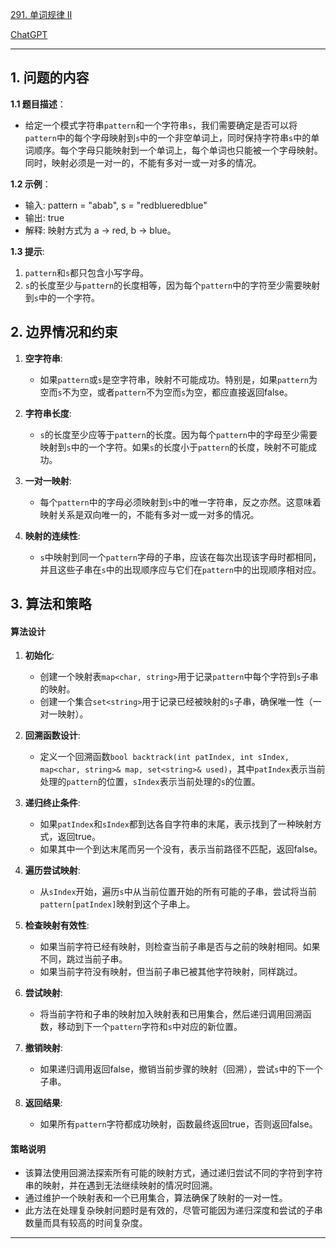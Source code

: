 [291. 单词规律 II](https://leetcode.cn/problems/word-pattern-ii)

[ChatGPT](https://chat.openai.com/share/4dc038b3-9529-4aa4-a246-2579fdac90b8)

---

## 1. 问题的内容
**1.1 题目描述**：
- 给定一个模式字符串`pattern`和一个字符串`s`，我们需要确定是否可以将`pattern`中的每个字母映射到`s`中的一个非空单词上，同时保持字符串`s`中的单词顺序。每个字母只能映射到一个单词上，每个单词也只能被一个字母映射。同时，映射必须是一对一的，不能有多对一或一对多的情况。

**1.2 示例**：
- 输入: pattern = "abab", s = "redblueredblue"
- 输出: true
- 解释: 映射方式为 a -> red, b -> blue。

**1.3 提示**:
1. `pattern`和`s`都只包含小写字母。
2. `s`的长度至少与`pattern`的长度相等，因为每个`pattern`中的字符至少需要映射到`s`中的一个字符。

## 2. 边界情况和约束
1. **空字符串**:
   - 如果`pattern`或`s`是空字符串，映射不可能成功。特别是，如果`pattern`为空而`s`不为空，或者`pattern`不为空而`s`为空，都应直接返回false。

2. **字符串长度**:
   - `s`的长度至少应等于`pattern`的长度。因为每个`pattern`中的字母至少需要映射到`s`中的一个字符。如果`s`的长度小于`pattern`的长度，映射不可能成功。

3. **一对一映射**:
   - 每个`pattern`中的字母必须映射到`s`中的唯一字符串，反之亦然。这意味着映射关系是双向唯一的，不能有多对一或一对多的情况。

4. **映射的连续性**:
   - `s`中映射到同一个`pattern`字母的子串，应该在每次出现该字母时都相同，并且这些子串在`s`中的出现顺序应与它们在`pattern`中的出现顺序相对应。


## 3. 算法和策略

#### 算法设计

1. **初始化**:
   - 创建一个映射表`map<char, string>`用于记录`pattern`中每个字符到`s`子串的映射。
   - 创建一个集合`set<string>`用于记录已经被映射的`s`子串，确保唯一性（一对一映射）。

2. **回溯函数设计**:
   - 定义一个回溯函数`bool backtrack(int patIndex, int sIndex, map<char, string>& map, set<string>& used)`，其中`patIndex`表示当前处理的`pattern`的位置，`sIndex`表示当前处理的`s`的位置。

3. **递归终止条件**:
   - 如果`patIndex`和`sIndex`都到达各自字符串的末尾，表示找到了一种映射方式，返回true。
   - 如果其中一个到达末尾而另一个没有，表示当前路径不匹配，返回false。

4. **遍历尝试映射**:
   - 从`sIndex`开始，遍历`s`中从当前位置开始的所有可能的子串，尝试将当前`pattern[patIndex]`映射到这个子串上。

5. **检查映射有效性**:
   - 如果当前字符已经有映射，则检查当前子串是否与之前的映射相同。如果不同，跳过当前子串。
   - 如果当前字符没有映射，但当前子串已被其他字符映射，同样跳过。

6. **尝试映射**:
   - 将当前字符和子串的映射加入映射表和已用集合，然后递归调用回溯函数，移动到下一个`pattern`字符和`s`中对应的新位置。

7. **撤销映射**:
   - 如果递归调用返回false，撤销当前步骤的映射（回溯），尝试`s`中的下一个子串。

8. **返回结果**:
   - 如果所有`pattern`字符都成功映射，函数最终返回true，否则返回false。

#### 策略说明

- 该算法使用回溯法探索所有可能的映射方式，通过递归尝试不同的字符到字符串的映射，并在遇到无法继续映射的情况时回溯。
- 通过维护一个映射表和一个已用集合，算法确保了映射的一对一性。
- 此方法在处理复杂映射问题时是有效的，尽管可能因为递归深度和尝试的子串数量而具有较高的时间复杂度。

---
